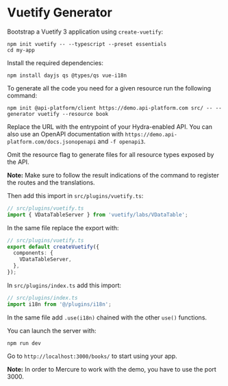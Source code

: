 # Vuetify Generator

Bootstrap a Vuetify 3 application using `create-vuetify`:

```console
npm init vuetify -- --typescript --preset essentials
cd my-app
```

Install the required dependencies:

```console
npm install dayjs qs @types/qs vue-i18n
```

To generate all the code you need for a given resource run the following command:

```console
npm init @api-platform/client https://demo.api-platform.com src/ -- --generator vuetify --resource book
```

Replace the URL with the entrypoint of your Hydra-enabled API.
You can also use an OpenAPI documentation with `https://demo.api-platform.com/docs.jsonopenapi` and `-f openapi3`.

Omit the resource flag to generate files for all resource types exposed by the API.

**Note:** Make sure to follow the result indications of the command to register the routes and the translations.

Then add this import in `src/plugins/vuetify.ts`:

```typescript
// src/plugins/vuetify.ts
import { VDataTableServer } from 'vuetify/labs/VDataTable';
```

In the same file replace the export with:

```typescript
// src/plugins/vuetify.ts
export default createVuetify({
  components: {
    VDataTableServer,
  },
});
```

In `src/plugins/index.ts` add this import:

```typescript
// src/plugins/index.ts
import i18n from '@/plugins/i18n';
```

In the same file add `.use(i18n)` chained with the other `use()` functions.

You can launch the server with:

```console
npm run dev
```

Go to `http://localhost:3000/books/` to start using your app.

**Note:** In order to Mercure to work with the demo, you have to use the port 3000.
